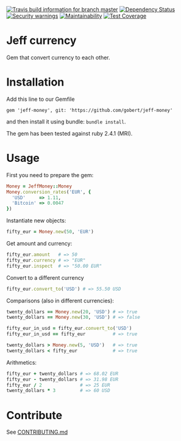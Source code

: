 [![Travis build information for branch master](https://api.travis-ci.org/gobert/jeff-money.svg?branch=master)](https://travis-ci.org/gobert/jeff-money)
[![Dependency Status](https://gemnasium.com/gobert/jeff-money.svg)](https://gemnasium.com/gobert/jeff-money)
[![Security warnings](https://hakiri.io/github/gobert/jeff-money/master.svg)](https://hakiri.io/projects/081d4a8c843d0c)
[![Maintainability](https://api.codeclimate.com/v1/badges/7d845af6498d081c3256/maintainability)](https://codeclimate.com/github/gobert/jeff-money/maintainability)
[![Test Coverage](https://api.codeclimate.com/v1/badges/7d845af6498d081c3256/test_coverage)](https://codeclimate.com/github/gobert/jeff-money/test_coverage)

# Jeff currency

Gem that convert currency to each other.

# Installation
Add this line to our Gemfile
```
gem 'jeff-money', git: 'https://github.com/gobert/jeff-money'
```
and then install it using bundle: ```bundle install```.

The gem has been tested against ruby 2.4.1 (MRI).

# Usage
First you need to prepare the gem:
```ruby
Money = JeffMoney::Money
Money.conversion_rates('EUR', {
  'USD'     => 1.11,
  'Bitcoin' => 0.0047
})
```

Instantiate new objects:
```ruby
fifty_eur = Money.new(50, 'EUR')
```

Get amount and currency:
```ruby
fifty_eur.amount   # => 50
fifty_eur.currency # => "EUR"
fifty_eur.inspect  # => "50.00 EUR"
```

Convert to a different currency
```ruby
fifty_eur.convert_to('USD') # => 55.50 USD
```

Comparisons (also in different currencies):
```ruby
twenty_dollars == Money.new(20, 'USD') # => true
twenty_dollars == Money.new(30, 'USD') # => false

fifty_eur_in_usd = fifty_eur.convert_to('USD')
fifty_eur_in_usd == fifty_eur          # => true

twenty_dollars > Money.new(5, 'USD')   # => true
twenty_dollars < fifty_eur             # => true
```

 Arithmetics:
 ```ruby
fifty_eur + twenty_dollars # => 68.02 EUR
fifty_eur - twenty_dollars # => 31.98 EUR
fifty_eur / 2              # => 25 EUR
twenty_dollars * 3         # => 60 USD
```
# Contribute
See [CONTRIBUTING.md](CONTRIBUTING.md)
